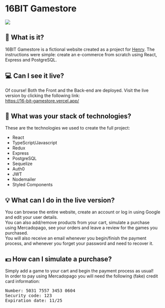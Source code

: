 # 16BIT Gamestore

<img src='https://i.imgur.com/j8GLkA5.png'/>

## 🤔 What is it?

16BIT Gamestore is a fictional website created as a project for <a href="https://soyhenry.com/">Henry</a>. The instructions were simple: create an e-commerce from scratch using React, Express and PostgreSQL.

## 💻 Can I see it live?

Of course! Both the Front and the Back-end are deployed. Visit the live version by clicking the following link:\
https://16-bit-gamestore.vercel.app/

## 🧱 What was your stack of technologies?

These are the technologies we used to create the full project:

- React
- TypeScript/Javascript
- Redux
- Express
- PostgreSQL
- Sequelize
- Auth0
- JWT
- Nodemailer
- Styled Components

## 💡 What can I do in the live version?

You can browse the entire website, create an account or log in using Google and edit your user details.\
You can also add/remove products from your cart, simulate a purchase using Mercadopago, see your orders and leave a review for the games you purchased.\
You will also receive an email whenever you begin/finish the payment process, and whenever you forget your password and need to recover it.

## 💵 How can I simulate a purchase?

Simply add a game to your cart and begin the payment process as usual!\
In order to pay using Mercadopago you will need the following (fake) credit card information:

<pre>Number: 5031 7557 3453 0604
Security code: 123
Expiration date: 11/25</pre>
